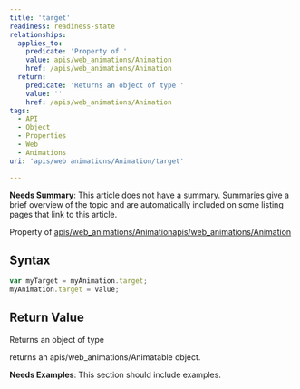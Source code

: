 ```yaml
---
title: 'target'
readiness: readiness-state
relationships:
  applies_to:
    predicate: 'Property of '
    value: apis/web_animations/Animation
    href: /apis/web_animations/Animation
  return:
    predicate: 'Returns an object of type '
    value: ''
    href: /apis/web_animations/Animation
tags:
  - API
  - Object
  - Properties
  - Web
  - Animations
uri: 'apis/web animations/Animation/target'

---
```

**Needs Summary**: This article does not have a summary. Summaries give a brief overview of the topic and are automatically included on some listing pages that link to this article.

Property of [apis/web\_animations/Animation](/apis/web_animations/Animation)[apis/web\_animations/Animation](/apis/web_animations/Animation)

## Syntax

``` js
var myTarget = myAnimation.target;
myAnimation.target = value;
```

## Return Value

Returns an object of type

returns an apis/web\_animations/Animatable object.

**Needs Examples**: This section should include examples.

